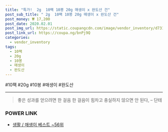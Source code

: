 ```yaml
--- 
title: "특가!  2g  10팩 10봉 20g 매생이 x 완도산 건" 
post_sub_title: " 2g  10팩 10봉 20g 매생이 x 완도산 건" 
post_money: ₩ 17,200 
post_date: 2020.02.01 
post_img_url: https://static.coupangcdn.com/image/vendor_inventory/d731/3a3bbd07a963dbd71db035c6413fe521b43422c626c7f723689f6415e9e0.jpg 
post_link_url: https://coupa.ng/bnPj9Q 
categories: 
  - vendor_inventory 
tags: 
  - 10팩 
  - 20g 
  - 10봉 
  - 매생이 
  - 완도산 
--- 
```

  #10팩 #20g #10봉 #매생이 #완도산 
<hr> 

> 좋은 성과를 얻으려면 한 걸음 한 걸음이 힘차고 충실하지 않으면 안 된다, – 단테 


### POWER LINK

* <a href="https://blog.naver.com/santokki14/221792754509" target="_blank">생활 / 매생이 베스트 ~56위</a>
